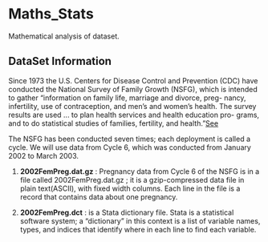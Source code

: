 # Maths_Stats
Mathematical analysis of dataset. 

## DataSet Information
Since  1973  the  U.S.  Centers  for  Disease  Control  and  Prevention  (CDC)
have  conducted  the  National  Survey  of  Family  Growth  (NSFG),  which  is
intended to gather “information on family life, marriage and divorce, preg-
nancy, infertility, use of contraception, and men’s and women’s health.  The
survey results are used ...  to plan health services and health education pro-
grams,  and  to  do  statistical  studies  of  families,  fertility,  and  health.”[See](
http://cdc.gov/nchs/nsfg.htm)

The  NSFG  has  been  conducted  seven  times;  each  deployment  is  called  a 
cycle. We will use data from Cycle 6, which was conducted from January 2002 to March 2003.

1. **2002FemPreg.dat.gz** :  Pregnancy data from Cycle 6 of the NSFG is in a file called
2002FemPreg.dat.gz ; it is a gzip-compressed data file in plain text(ASCII), with fixed
width columns.  Each line in the file is a record that contains data about one pregnancy.

2. **2002FemPreg.dct** : is a Stata dictionary file.  Stata is a statistical software system; a “dictionary” in this
context is a list of variable names, types, and indices that identify where in
each line to find each variable.

